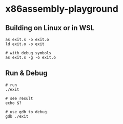 # x86assembly-playground

## Building on Linux or in WSL

```shell
as exit.s -o exit.o
ld exit.o -o exit

# with debug symbols
as exit.s -g -o exit.o
```

## Run & Debug

```shell
# run
./exit

# see result
echo $?

# use gdb to debug
gdb ./exit
```
